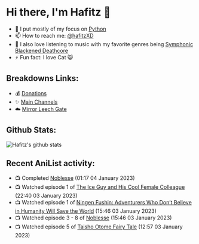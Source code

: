 # Hi there, I'm Hafitz 👋
- 🐍 I put mostly of my focus on [Python](https://python.org)
- 📫 How to reach me: [@hafitzXD](https://t.me/hafitzXD)
- 🎵 I also love listening to music with my favorite genres being [Symphonic Blackened Deathcore](https://youtu.be/qyYmS_iBcy4)
- ⚡ Fun fact: I love Cat 😺

## Breakdowns Links:
- 💰 [Donations](https://t.me/TheBreakdowns/2)
- ✨ [Main Channels](https://t.me/TheBreakdowns)
- ☁️ [Mirror Leech Gate](https://t.me/BreakdownsGate)

## Github Stats:
![Hafitz's github stats](https://github-readme-stats.vercel.app/api?username=breakdowns&show_icons=true&count_private=true&bg_color=00000000&text_color=777)

## Recent AniList activity:
<!-- ANILIST_ACTIVITY:start -->

-   📺 Completed [Noblesse](https://anilist.co/anime/116005) (01:17 04 January 2023)
-   📺 Watched episode 1 of [The Ice Guy and His Cool Female Colleague](https://anilist.co/anime/151252) (22:40 03 January 2023)
-   📺 Watched episode 1 of [Ningen Fushin: Adventurers Who Don’t Believe in Humanity Will Save the World](https://anilist.co/anime/137909) (15:46 03 January 2023)
-   📺 Watched episode 3 - 8 of [Noblesse](https://anilist.co/anime/116005) (15:46 03 January 2023)
-   📺 Watched episode 5 of [Taisho Otome Fairy Tale](https://anilist.co/anime/127412) (12:57 03 January 2023)

<!-- ANILIST_ACTIVITY:end -->
